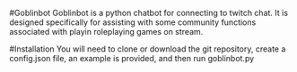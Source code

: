 #Goblinbot
Goblinbot is a python chatbot for connecting to twitch chat. It is designed specifically for assisting with some community functions associated with playin roleplaying games on stream.

#Installation
You will need to clone or download the git repository, create a config.json file, an example is provided, and then run goblinbot.py
